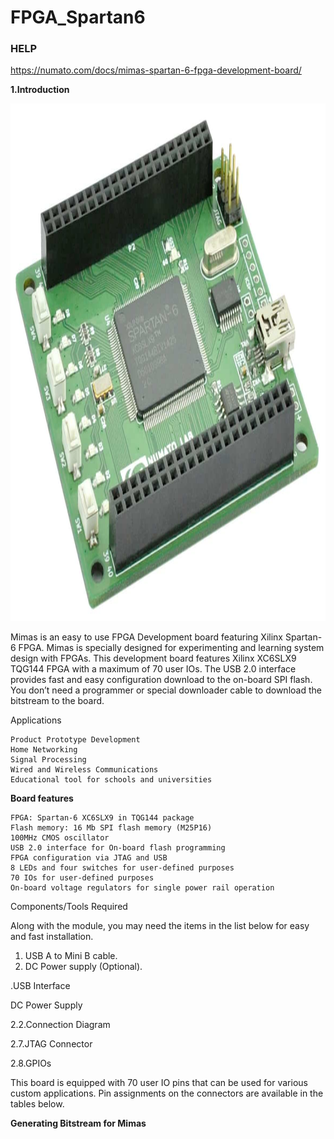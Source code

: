 # FPGA_Spartan6



### HELP
https://numato.com/docs/mimas-spartan-6-fpga-development-board/




**1.Introduction**



<p align="center">
  <img width="1173" height="828" src="img/intro.jpg">
</p>



Mimas is an easy to use FPGA Development board featuring Xilinx Spartan-6 FPGA. Mimas is specially designed for experimenting and learning system design with FPGAs. This development board features Xilinx XC6SLX9 TQG144 FPGA with a maximum of 70 user IOs. The USB 2.0 interface provides fast and easy configuration download to the on-board SPI flash. You don’t need a programmer or special downloader cable to download the bitstream to the board.




Applications

    Product Prototype Development
    Home Networking
    Signal Processing
    Wired and Wireless Communications
    Educational tool for schools and universities







**Board features**

    FPGA: Spartan-6 XC6SLX9 in TQG144 package
    Flash memory: 16 Mb SPI flash memory (M25P16)
    100MHz CMOS oscillator
    USB 2.0 interface for On-board flash programming
    FPGA configuration via JTAG and USB
    8 LEDs and four switches for user-defined purposes
    70 IOs for user-defined purposes
    On-board voltage regulators for single power rail operation


Components/Tools Required

Along with the module, you may need the items in the list below for easy and fast installation.

1. USB A to Mini B cable.
2. DC Power supply (Optional).



.USB Interface



DC Power Supply 







 2.2.Connection Diagram


 2.7.JTAG Connector

 2.8.GPIOs


This board is equipped with 70 user IO pins that can be used for various custom applications. Pin assignments on the connectors are available in the tables below.




**Generating Bitstream for Mimas**
